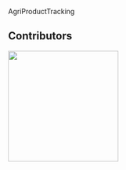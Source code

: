 AgriProductTracking

## Contributors

<a href="https://github.com/Avdunusinghe/AgriProductTracking/graphs/contributors">
  <img src="https://contrib.rocks/image?repo=Avdunusinghe/AgriProductTracking" width="225" />
</a>
